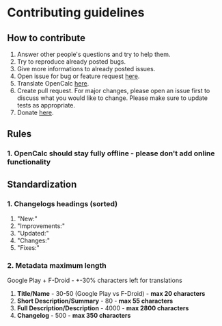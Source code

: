 # Contributing guidelines

## How to contribute

1. Answer other people's questions and try to help them.
2. Try to reproduce already posted bugs.
3. Give more informations to already posted issues.
4. Open issue for bug or feature request [here](https://github.com/Darkempire78/OpenCalc/issues).
5. Translate OpenCalc [here](https://github.com/Darkempire78/OpenCalc#-support).
6. Create pull request. For major changes, please open an issue first to discuss what you would like to change. Please make sure to update tests as appropriate.
7. Donate [here](https://github.com/Darkempire78/OpenCalc#-support).

## Rules

### 1. OpenCalc should stay fully offline - please don't add online functionality

## Standardization

### 1. Changelogs headings (sorted)

1. "New:"
2. "Improvements:"
3. "Updated:"
4. "Changes:"
5. "Fixes:"

### 2. Metadata maximum length

Google Play + F-Droid - +-30% characters left for translations
1. __Title/Name__ - 30-50 (Google Play vs F-Droid) - __max 20 characters__
2. __Short Description/Summary__ - 80 - __max 55 characters__
3. __Full Description/Description__ - 4000 - __max 2800 characters__
4. __Changelog__ - 500 - __max 350 characters__
